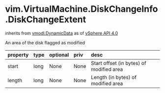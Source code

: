 vim.VirtualMachine.DiskChangeInfo.DiskChangeExtent
==================================================
inherits from [vmodl.DynamicData](docs/vmodl.DynamicData.md)
as of [vSphere API 4.0](vim.version.md#vim.version.version5)


An area of the disk flagged as modified

| property | type | optional | priv | desc |
|:---------|:-----|:---------|:-----|:-----|
| start | long | None | None | Start offset (in bytes) of modified area |
| length | long | None | None | Length (in bytes) of modified area |


